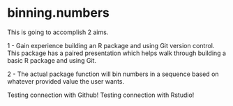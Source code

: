 # binning.numbers
This is going to accomplish 2 aims. 

1 - Gain experience building an R package and using Git version control. This package has a paired presentation which helps walk through building a basic R package and using Git.

2 - The actual package function will bin numbers in a sequence based on whatever provided value the user wants.

Testing connection with Github!
Testing connection with Rstudio!
